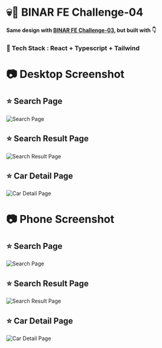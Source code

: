 # :skull::hocho: BINAR FE Challenge-04
#### Same design with [BINAR FE Challenge-03](https://github.com/Hasyim-Kai/BINAR-FE-challenge-03), but built with :point_down:
### :trumpet: Tech Stack : React + Typescript + Tailwind

# :camera: Desktop Screenshot
## :star: Search Page
![Search Page](./public/images/screenshot/ss-desktop-search-page.png)
<br>
## :star: Search Result Page
![Search Result Page](./public/images/screenshot/ss-desktop-search-result-page.png)
<br>
## :star: Car Detail Page
![Car Detail Page](./public/images/screenshot/ss-desktop-car-detail-page.png)
<br>

# :camera: Phone Screenshot
## :star: Search Page
![Search Page](./public/images/screenshot/ss-phone-search-page.png)
<br>
## :star: Search Result Page
![Search Result Page](./public/images/screenshot/ss-phone-search-result-page.png)
<br>
## :star: Car Detail Page
![Car Detail Page](./public/images/screenshot/ss-phone-car-detail-page.png)
<br>